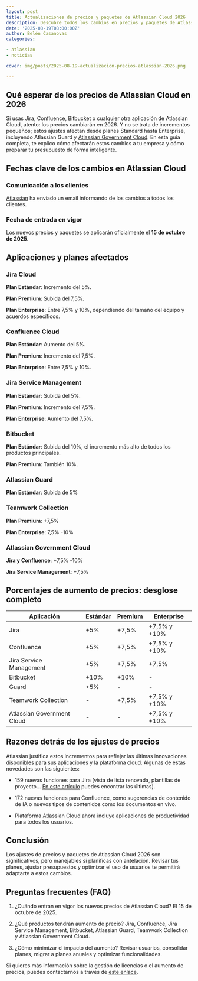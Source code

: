 ```yaml
---
layout: post
title: Actualizaciones de precios y paquetes de Atlassian Cloud 2026
description: Descubre todos los cambios en precios y paquetes de Atlassian Cloud 2026 para Jira, Confluence, Bitbucket y más.
date: '2025-08-19T08:00:00Z'
author: Belén Casanovas
categories:

- atlassian
- noticias

cover: img/posts/2025-08-19-actualizacion-precios-atlassian-2026.png

---
```


## Qué esperar de los precios de Atlassian Cloud en 2026
Si usas Jira, Confluence, Bitbucket o cualquier otra aplicación de Atlassian Cloud, atento: los precios cambiarán en 2026. Y no se trata de incrementos pequeños; estos ajustes afectan desde planes Standard hasta Enterprise, incluyendo Atlassian Guard y [Atlassian Government Cloud](https://www.atlassian.com/blog/announcements/expanding-pathways-to-cloud). En esta guía completa, te explico cómo afectarán estos cambios a tu empresa y cómo preparar tu presupuesto de forma inteligente.

## Fechas clave de los cambios en Atlassian Cloud

### Comunicación a los clientes
[Atlassian](/atlassian) ha enviado un email informando de los cambios a todos los clientes.

### Fecha de entrada en vigor
Los nuevos precios y paquetes se aplicarán oficialmente el **15 de octubre de 2025**.

## Aplicaciones y planes afectados

### Jira Cloud

**Plan Estándar**: Incremento del 5%.

**Plan Premium**: Subida del 7,5%.

**Plan Enterprise**: Entre 7,5% y 10%, dependiendo del tamaño del equipo y acuerdos específicos.

### Confluence Cloud

**Plan Estándar**: Aumento del 5%.

**Plan Premium**: Incremento del 7,5%.

**Plan Enterprise**: Entre 7,5% y 10%.

### Jira Service Management

**Plan Estándar**: Subida del 5%.

**Plan Premium**: Incremento del 7,5%.

**Plan Enterprise**: Aumento del 7,5%.

### Bitbucket

**Plan Estándar**: Subida del 10%, el incremento más alto de todos los productos principales.

**Plan Premium**: También 10%.

### Atlassian Guard

**Plan Estándar**: Subida de 5%

### Teamwork Collection

**Plan Premium**: +7,5%

**Plan Enterprise**: 7,5% -10%

### Atlassian Government Cloud

**Jira y Confluence**: +7,5% -10%

**Jira Service Management**: +7,5%

## Porcentajes de aumento de precios: desglose completo

| Aplicación                  | Estándar | Premium | Enterprise |
| --------------------------- | -------- | ------- | ---------- |
| Jira                        | +5%      | +7,5%   | +7,5% y +10%  |
| Confluence                  | +5%      | +7,5%   | +7,5% y +10%  |
| Jira Service Management     | +5%      | +7,5%   | +7,5%      |
| Bitbucket                   | +10%     | +10%    | -          |
| Guard                       | +5%      | -       | -          |
| Teamwork Collection         | -        | +7,5%   | +7,5% y +10%  |
| Atlassian Government Cloud  | -        | -       | +7,5% y +10%  |

## Razones detrás de los ajustes de precios
Atlassian justifica estos incrementos para reflejar las últimas innovaciones disponibles para sus aplicaciones y la plataforma cloud. Algunas de estas novedades son las siguientes: 

- 159 nuevas funciones para Jira (vista de lista renovada, plantillas de proyecto... [En este artículo](/novedades-jira-junio-2025) puedes encontrar las últimas). <br>

- 172 nuevas funciones para Confluence, como sugerencias de contenido de IA o nuevos tipos de contenidos como los documentos en vivo. <br>

- Plataforma Atlassian Cloud ahora incluye aplicaciones de productividad para todos los usuarios.


## Conclusión
Los ajustes de precios y paquetes de Atlassian Cloud 2026 son significativos, pero manejables si planificas con antelación. Revisar tus planes, ajustar presupuestos y optimizar el uso de usuarios te permitirá adaptarte a estos cambios.

## Preguntas frecuentes (FAQ)

1. ¿Cuándo entran en vigor los nuevos precios de Atlassian Cloud?
El 15 de octubre de 2025.

2. ¿Qué productos tendrán aumento de precio?
Jira, Confluence, Jira Service Management, Bitbucket, Atlassian Guard, Teamwork Collection y Atlassian Government Cloud.

3. ¿Cómo minimizar el impacto del aumento?
Revisar usuarios, consolidar planes, migrar a planes anuales y optimizar funcionalidades.

Si quieres más información sobre la gestión de licencias o el aumento de precios, puedes contactarnos a través de [este enlace](/contacto).